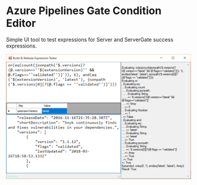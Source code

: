 # Azure Pipelines Gate Condition Editor

Simple UI tool to test expressions for Server and ServerGate success expressions.

![Screenshot](/screenshot.png?raw=true "Screenshot")

